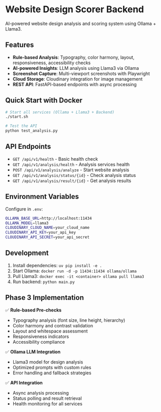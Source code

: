 # Website Design Scorer Backend

AI-powered website design analysis and scoring system using Ollama + Llama3.

## Features

- **Rule-based Analysis**: Typography, color harmony, layout, responsiveness, accessibility checks
- **AI-powered Insights**: LLM analysis using Llama3 via Ollama
- **Screenshot Capture**: Multi-viewport screenshots with Playwright
- **Cloud Storage**: Cloudinary integration for image management
- **REST API**: FastAPI-based endpoints with async processing

## Quick Start with Docker

```bash
# Start all services (Ollama + Llama3 + Backend)
./start.sh

# Test the API
python test_analysis.py
```

## API Endpoints

- `GET /api/v1/health` - Basic health check
- `GET /api/v1/analysis/health` - Analysis services health
- `POST /api/v1/analysis/analyze` - Start website analysis
- `GET /api/v1/analysis/status/{id}` - Check analysis status
- `GET /api/v1/analysis/result/{id}` - Get analysis results

## Environment Variables

Configure in `.env`:

```bash
OLLAMA_BASE_URL=http://localhost:11434
OLLAMA_MODEL=llama3
CLOUDINARY_CLOUD_NAME=your_cloud_name
CLOUDINARY_API_KEY=your_api_key
CLOUDINARY_API_SECRET=your_api_secret
```

## Development

1. Install dependencies: `uv pip install -e .`
2. Start Ollama: `docker run -d -p 11434:11434 ollama/ollama`
3. Pull Llama3: `docker exec -it <container> ollama pull llama3`
4. Run backend: `python main.py`

## Phase 3 Implementation

✅ **Rule-based Pre-checks**
- Typography analysis (font size, line height, hierarchy)
- Color harmony and contrast validation
- Layout and whitespace assessment
- Responsiveness indicators
- Accessibility compliance

✅ **Ollama LLM Integration**
- Llama3 model for design analysis
- Optimized prompts with custom rules
- Error handling and fallback strategies

✅ **API Integration**
- Async analysis processing
- Status polling and result retrieval
- Health monitoring for all services
